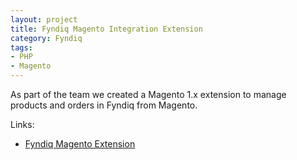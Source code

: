 ```yaml
---
layout: project
title: Fyndiq Magento Integration Extension
category: Fyndiq
tags:
- PHP
- Magento
---
```


As part of the team we created a Magento 1.x extension to manage products and orders in Fyndiq from Magento.

Links:

- [Fyndiq Magento Extension](http://developers.fyndiq.com/fyndiq-magento-extension/)
